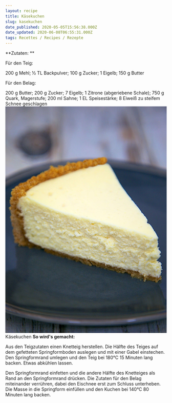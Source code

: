 ```yaml
---
layout: recipe
title: Käsekuchen
slug: kasekuchen
date_published: 2020-05-05T15:56:38.000Z
date_updated: 2020-06-08T06:55:31.000Z
tags: Recettes / Recipes / Rezepte
---
```


**Zutaten: **

Für den Teig:

200 g Mehl; ½ TL Backpulver; 100 g Zucker; 1 Eigelb; 150 g Butter

Für den Belag:

200 g Butter; 200 g Zucker; 7 Eigelb; 1 Zitrone (abgeriebene Schale); 750 g Quark, Magerstufe; 200 ml Sahne; 1 EL Speisestärke; 8 Eiweiß zu steifem Schnee geschlagen
![](/assets/images/2020/05/Ka-sekuchen.jpg)Käsekuchen
**So wird's gemacht:**

Aus den Teigzutaten einen Knetteig herstellen. Die Hälfte des Teiges auf dem gefetteten Springformboden auslegen und mit einer Gabel einstechen. Den Springformrand umlegen und den Teig bei 180°C 15 Minuten lang backen. Etwas abkühlen lassen.

Den Springformrand einfetten und die andere Hälfte des Knetteiges als Rand an den Springformrand drücken. Die Zutaten für den Belag miteinander verrühren, dabei den Eischnee erst zum Schluss unterheben. Die Masse in die Springform einfüllen und den Kuchen bei 140°C 80 Minuten lang backen.
